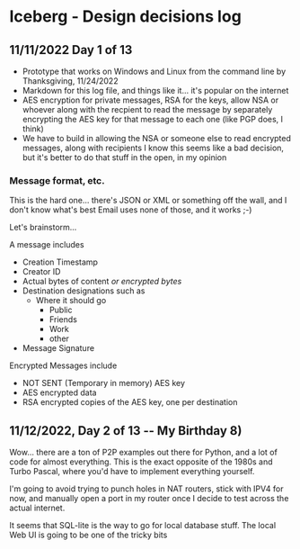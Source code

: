 # Iceberg - Design decisions log

## 11/11/2022 Day 1 of 13

- Prototype that works on Windows and Linux from the command line by Thanksgiving, 11/24/2022
- Markdown for this log file, and things like it... it's popular on the internet
- AES encryption for private messages, RSA for the keys, allow NSA or whoever along with the recpient to read the message by separately encrypting the AES key for that message to each one (like PGP does, I think)
- We have to build in allowing the NSA or someone else to read encrypted messages, along with recipients
  I know this seems like a bad decision, but it's better to do that stuff in the open, in my opinion

### Message format, etc.
  This is the hard one... there's JSON or XML or something off the wall, and I don't know what's best
  Email uses none of those, and it works ;-)
  
Let's brainstorm...

A message includes

- Creation Timestamp
- Creator ID
- Actual bytes of content *or encrypted bytes*
- Destination designations such as
  - Where it should go
	- Public
	- Friends
	- Work
	- other
- Message Signature
	 
	 
Encrypted Messages include
- NOT SENT (Temporary in memory) AES key
- AES encrypted data
- RSA encrypted copies of the AES key, one per destination

## 11/12/2022, Day 2 of 13 -- My Birthday  8)

Wow... there are a ton of P2P examples out there for Python, and a lot of code for almost everything.
This is the exact opposite of the 1980s and Turbo Pascal, where you'd have to implement everything yourself.

I'm going to avoid trying to punch holes in NAT routers, stick with IPV4 for now, and manually open a port
in my router once I decide to test across the actual internet.

It seems that SQL-lite is the way to go for local database stuff. The local Web UI is going to be one of the tricky bits
